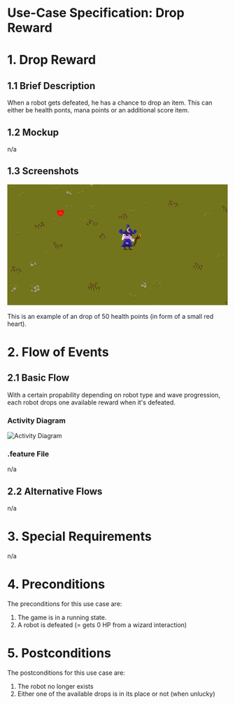 # Use-Case Specification: Drop Reward

# 1. Drop Reward
## 1.1 Brief Description
When a robot gets defeated, he has a chance to drop an item. This can either be health ponts, mana points or an additional score item.
## 1.2 Mockup

n/a
## 1.3 Screenshots
![HP drop](../res/ss/move_wizard_2.PNG)

This is an example of an drop of 50 health points (in form of a small red heart).

# 2. Flow of Events

## 2.1 Basic Flow

With a certain propability depending on robot type and wave progression, each robot drops one available reward when it's defeated.

### Activity Diagram
![Activity Diagram]()

### .feature File
n/a

## 2.2 Alternative Flows
n/a

# 3. Special Requirements
n/a

# 4. Preconditions
The preconditions for this use case are:
1. The game is in a running state.
2. A robot is defeated (= gets 0 HP from a wizard interaction)

# 5. Postconditions
The postconditions for this use case are:
1. The robot no longer exists
2. Either one of the available drops is in its place or not (when unlucky)


